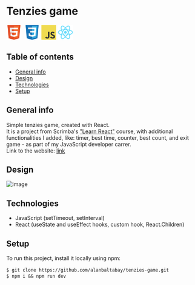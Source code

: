 # Tenzies game 
<img src="https://github.com/devicons/devicon/blob/master/icons/html5/html5-original.svg" title="HTML5" alt="HTML" width="40" height="40"/>&nbsp;
<img src="https://github.com/devicons/devicon/blob/master/icons/css3/css3-original.svg"  title="CSS3" alt="CSS" width="40" height="40"/>&nbsp;<img src="https://github.com/devicons/devicon/blob/master/icons/javascript/javascript-original.svg" title="JavaScript" alt="JavaScript" width="40" height="40"/>&nbsp;<img src="https://github.com/devicons/devicon/blob/master/icons/react/react-original.svg" title="React" alt="React" width="40" height="40"/>&nbsp;

## Table of contents
- [General info](#general-info)
- [Design](#design)
- [Technologies](#technologies)
- [Setup](#setup)


## General info
Simple tenzies game, created with React. <br>
It is a project from Scrimba's <a href="https://scrimba.com/learn/learnreact">"Learn React"</a> course, with additional functionalities I added, like: timer, best time, counter, best count, and exit game - as part of my JavaScript developer carrer. 
<br>
Link to the website: <a href="https://alanbaltabay-mybuh-test-task.netlify.app">link</a>

## Design
![image](https://user-images.githubusercontent.com/55524522/234255981-b811d5c3-87ee-4a22-8bb6-0af0173d5671.png)

## Technologies
- JavaScript (setTimeout, setInterval) <br>
- React (useState and useEffect hooks, custom hook, React.Children)

## Setup
To run this project, install it locally using npm:

```
$ git clone https://github.com/alanbaltabay/tenzies-game.git
$ npm i && npm run dev
```
